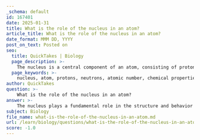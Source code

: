```yaml
---
_schema: default
id: 167401
date: 2025-01-31
title: What is the role of the nucleus in an atom?
article_title: What is the role of the nucleus in an atom?
date_format: MMM DD, YYYY
post_on_text: Posted on
seo:
  title: QuickTakes | Biology
  page_description: >-
    The nucleus is a central component of an atom, consisting of protons and neutrons, which defines the element's atomic number and mass, influences its chemical behavior, and plays a key role in stability and isotopes.
  page_keywords: >-
    nucleus, atom, protons, neutrons, atomic number, chemical properties, isotopes, stability, Ernest Rutherford, mass concentration
author: QuickTakes
question: >-
    What is the role of the nucleus in an atom?
answer: >-
    The nucleus plays a fundamental role in the structure and behavior of an atom. It is a small, dense region located at the center of the atom and is composed of two types of subatomic particles: protons and neutrons. Here are the key functions and characteristics of the nucleus:\n\n1. **Composition**: The nucleus contains protons, which are positively charged particles, and neutrons, which are neutral. The number of protons in the nucleus determines the atomic number of an element, which defines the element itself. For example, hydrogen has one proton, while carbon has six.\n\n2. **Mass Concentration**: The nucleus accounts for nearly all of the atom's mass, despite being a tiny fraction of its overall volume. Protons and neutrons each have a mass of approximately one atomic mass unit (amu), making the nucleus significantly denser than the surrounding electron cloud.\n\n3. **Chemical Properties**: The positive charge of the protons in the nucleus creates an attractive force that holds the negatively charged electrons in their orbits around the nucleus. This interaction is crucial for the formation of chemical bonds and the overall behavior of the atom in chemical reactions.\n\n4. **Stability and Isotopes**: The balance between protons and neutrons in the nucleus affects the stability of the atom. Atoms with the same number of protons but different numbers of neutrons are called isotopes. Some isotopes are stable, while others are radioactive and can decay over time, emitting radiation.\n\n5. **Influence on Elements**: The nucleus is essential in defining the properties of elements. The arrangement of protons and neutrons influences the element's behavior in chemical reactions, its reactivity, and its physical properties.\n\n6. **Historical Significance**: The concept of the nucleus was first proposed by Ernest Rutherford in 1911, following his gold foil experiment, which demonstrated that atoms have a dense central core. The discovery of the neutron in 1932 further refined our understanding of the nucleus.\n\nIn summary, the nucleus is a critical component of an atom, responsible for its mass, charge, and the fundamental properties that define different elements. Its structure and behavior are central to the fields of chemistry and physics, influencing everything from atomic interactions to the stability of matter in the universe.
subject: Biology
file_name: what-is-the-role-of-the-nucleus-in-an-atom.md
url: /learn/biology/questions/what-is-the-role-of-the-nucleus-in-an-atom
score: -1.0
---
```


&nbsp;